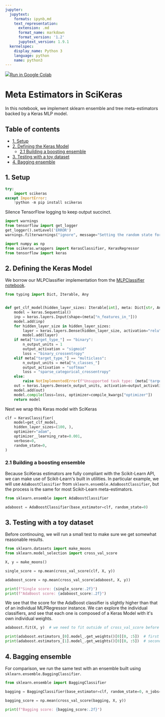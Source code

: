 ```yaml
---
jupyter:
  jupytext:
    formats: ipynb,md
    text_representation:
      extension: .md
      format_name: markdown
      format_version: '1.2'
      jupytext_version: 1.9.1
  kernelspec:
    display_name: Python 3
    language: python
    name: python3
---
```


<!-- #raw -->
<a href="https://colab.research.google.com/github/adriangb/scikeras/blob/docs-deploy/refs/master/notebooks/Meta_Estimators.ipynb"><img src="https://www.tensorflow.org/images/colab_logo_32px.png">Run in Google Colab</a>
<!-- #endraw -->

# Meta Estimators in SciKeras

In this notebook, we implement sklearn ensemble and tree meta-estimators backed by a Keras MLP model.

## Table of contents

* [1. Setup](#1.-Setup)
* [2. Defining the Keras Model](#2.-Defining-the-Keras-Model)
  * [2.1 Building a boosting ensemble](#2.1-Building-a-boosting-ensemble)
* [3. Testing with a toy dataset](#3.-Testing-with-a-toy-dataset)
* [4. Bagging ensemble](#4.-Bagging-ensemble)

## 1. Setup

```python
try:
    import scikeras
except ImportError:
    !python -m pip install scikeras
```

Silence TensorFlow logging to keep output succinct.

```python
import warnings
from tensorflow import get_logger
get_logger().setLevel('ERROR')
warnings.filterwarnings("ignore", message="Setting the random state for TF")
```

```python
import numpy as np
from scikeras.wrappers import KerasClassifier, KerasRegressor
from tensorflow import keras
```

## 2. Defining the Keras Model

We borrow our MLPClassifier implementation from the [MLPClassifier notebook](https://colab.research.google.com/github/adriangb/scikeras/blob/master/notebooks/MLPClassifier_and_MLPRegressor.ipynb).

```python
from typing import Dict, Iterable, Any


def get_clf_model(hidden_layer_sizes: Iterable[int], meta: Dict[str, Any], compile_kwargs: Dict[str, Any]):
    model = keras.Sequential()
    inp = keras.layers.Input(shape=(meta["n_features_in_"]))
    model.add(inp)
    for hidden_layer_size in hidden_layer_sizes:
        layer = keras.layers.Dense(hidden_layer_size, activation="relu")
        model.add(layer)
    if meta["target_type_"] == "binary":
        n_output_units = 1
        output_activation = "sigmoid"
        loss = "binary_crossentropy"
    elif meta["target_type_"] == "multiclass":
        n_output_units = meta["n_classes_"]
        output_activation = "softmax"
        loss = "sparse_categorical_crossentropy"
    else:
        raise NotImplementedError(f"Unsupported task type: {meta['target_type_']}")
    out = keras.layers.Dense(n_output_units, activation=output_activation)
    model.add(out)
    model.compile(loss=loss, optimizer=compile_kwargs["optimizer"])
    return model
```

Next we wrap this Keras model with SciKeras

```python
clf = KerasClassifier(
    model=get_clf_model,
    hidden_layer_sizes=(100, ),
    optimizer="adam",
    optimizer__learning_rate=0.001,
    verbose=0,
    random_state=0,
)
```

### 2.1 Building a boosting ensemble

Because SciKeras estimators are fully compliant with the Scikit-Learn API, we can make use of Scikit-Learn's built in utilities. In particular example, we will use `AdaBoostClassifier` from `sklearn.ensemble.AdaBoostClassifier`, but the process is the same for most Scikit-Learn meta-estimators.

```python
from sklearn.ensemble import AdaBoostClassifier
```

```python
adaboost = AdaBoostClassifier(base_estimator=clf, random_state=0)
```

## 3. Testing with a toy dataset

Before continouing, we will run a small test to make sure we get somewhat reasonable results.

```python
from sklearn.datasets import make_moons
from sklearn.model_selection import cross_val_score
```

```python
X, y = make_moons()

single_score = np.mean(cross_val_score(clf, X, y))

adaboost_score = np.mean(cross_val_score(adaboost, X, y))

print(f"Single score: {single_score:.2f}")
print(f"AdaBoost score: {adaboost_score:.2f}")
```

We see that the score for the AdaBoost classifier is slightly higher than that of an individual MLPRegressor instance. We can explore the individual classifiers, and see that each one is composed of a Keras Model with it's own individual weights.

```python
adaboost.fit(X, y)  # we need to fit outside of cross_val_score before accessing the weights
```

```python
print(adaboost.estimators_[0].model_.get_weights()[0][0, :5])  # first sub-estimator
print(adaboost.estimators_[1].model_.get_weights()[0][0, :5])  # second sub-estimator
```

## 4. Bagging ensemble

For comparison, we run the same test with an ensemble built using `sklearn.ensemble.BaggingClassifier`.

```python
from sklearn.ensemble import BaggingClassifier
```

```python
bagging = BaggingClassifier(base_estimator=clf, random_state=0, n_jobs=-1)

bagging_score = np.mean(cross_val_score(bagging, X, y))

print(f"Bagging score: {bagging_score:.2f}")
```
